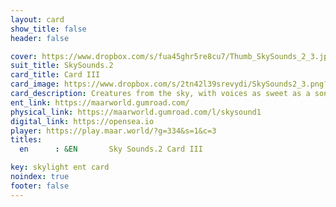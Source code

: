 ```yaml
---
layout: card
show_title: false
header: false

cover: https://www.dropbox.com/s/fua45ghr5re8cu7/Thumb_SkySounds_2_3.jpg?raw=1
suit_title: SkySounds.2
card_title: Card III
card_image: https://www.dropbox.com/s/2tn42l39srevydi/SkySounds2_3.png?raw=1
card_description: Creatures from the sky, with voices as sweet as a songbird's, grace the land of Maar with their presence. They descend from the heavens, singing melodies that echo through the valleys and across the mountains. They are a reminder of the beauty and mystery of the natural world, and their songs are a call to all who hear them to come closer and listen. For the inhabitants of Maar, the creatures from the sky represent a connection to the divine and a connection to the beauty of the natural world. Their songs are a call to action. 
ent_link: https://maarworld.gumroad.com/
physical_link: https://maarworld.gumroad.com/l/skysound1
digital_link: https://opensea.io
player: https://play.maar.world/?g=334&s=1&c=3
titles:
  en      : &EN       Sky Sounds.2 Card III

key: skylight ent card 
noindex: true
footer: false
---
```

